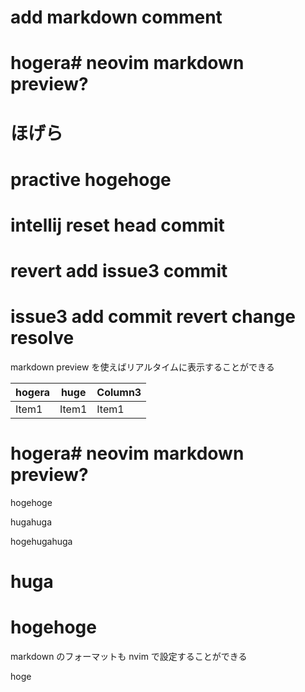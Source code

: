 # add markdown comment

# hogera# neovim markdown preview?

# ほげら

# practive hogehoge

# intellij reset head commit

# revert add issue3 commit

# issue3 add commit revert change resolve

markdown preview を使えばリアルタイムに表示することができる

| hogera | huge  | Column3 |
| ------ | ----- | ------- |
| Item1  | Item1 | Item1   |

# hogera# neovim markdown preview?

hogehoge

hugahuga

hogehugahuga

# huga

# hogehoge

markdown のフォーマットも nvim で設定することができる

hoge
